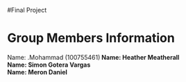 #Final Project
# Group Members Information
  Name: .Mohammad (100755461)<be><B>
  Name: Heather Meatherall<br>
  Name: Simon Gotera Vargas<br>
  Name: Meron Daniel<br>
